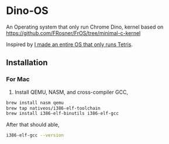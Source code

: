# Dino-OS

An Operating system that only run Chrome Dino, kernel based on https://github.com/FRosner/FrOS/tree/minimal-c-kernel

Inspired by [I made an entire OS that only runs Tetris](https://www.youtube.com/watch?v=FaILnmUYS_U&t=97s).

## Installation

### For Mac

1. Install QEMU, NASM, and cross-compiler GCC,

```bash
brew install nasm qemu
brew tap nativeos/i386-elf-toolchain
brew install i386-elf-binutils i386-elf-gcc
```

After that should able,

```bash
i386-elf-gcc --version
```